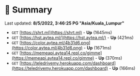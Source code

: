# 📖 Summary
Last updated: **8/5/2022, 3:46:25 PG "Asia/Kuala_Lumpur"**

- `GET` [https://shrt.ml](https://shrt.ml) - **Up** (1645ms)
- `GET` [https://hst.aytea.ml/](https://hst.aytea.ml/) - **Up** (421ms)
- `GET` [https://color.aytea.ml/4b31d6.png](https://color.aytea.ml/4b31d6.png) - **Up** (1671ms)
- `GET` [https://memeapi.aytea14.repl.co/gimme](https://memeapi.aytea14.repl.co/gimme) - **Up** (370ms)
- `GET` [https://teledrivemy.herokuapp.com/dashboard](https://teledrivemy.herokuapp.com/dashboard) - **Up** (166ms)
